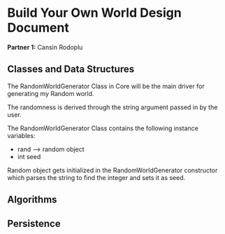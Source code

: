 # Build Your Own World Design Document

**Partner 1:**
Cansin Rodoplu

## Classes and Data Structures
The RandomWorldGenerator Class in Core will be the main driver for generating my Random world.

The randomness is derived through the string argument passed in by the user.


The RandomWorldGenerator Class contains the following instance variables:

* rand --> random object
* int seed

Random object gets initialized in the RandomWorldGenerator constructor which parses the string to find the integer and sets it as seed.



## Algorithms

## Persistence
